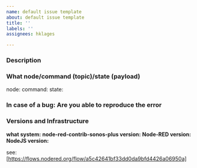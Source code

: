 ```yaml
---
name: default issue template
about: default issue template
title: ''
labels: ''
assignees: hklages

---
```


### Description
<!--- description  -->

### What node/command (topic)/state (payload)

node: <!--- Universal | My Sonos  -->
command: <!--- group... ?  -->
state: <!--- ?  -->

### In case of a bug: Are you able to reproduce the error

<!--- yes|no -->

### Versions and Infrastructure

**what system:** <!--- docker on Synology | Windows 10 | CCU3 with Redmatic | Raspberry Pi ?  -->
**node-red-contrib-sonos-plus version:** <!--- 4.2?  -->
**Node-RED version:** <!--- 1.1.3?  -->
**NodeJS version:** <!--- 12.18.01?  -->

see: [https://flows.nodered.org/flow/a5c42641bf33dd0da9bfd4426a06950a]
